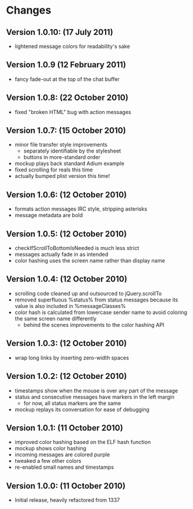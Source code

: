 # Changes

## Version 1.0.10: (17 July 2011)
* lightened message colors for readability's sake

## Version 1.0.9 (12 February 2011)
* fancy fade-out at the top of the chat buffer

## Version 1.0.8: (22 October 2010)
* fixed "broken HTML" bug with action messages

## Version 1.0.7: (15 October 2010)
* minor file transfer style improvements
    * separately identifiable by the stylesheet
    * buttons in more-standard order
* mockup plays back standard Adium example
* fixed scrolling for reals this time
* actually bumped plist version this time!

## Version 1.0.6: (12 October 2010)
* formats action messages IRC style, stripping asterisks
* message metadata are bold

## Version 1.0.5: (12 October 2010)
* checkIfScrollToBottomIsNeeded is much less strict
* messages actually fade in as intended
* color hashing uses the screen name rather than display name

## Version 1.0.4: (12 October 2010)
* scrolling code cleaned up and outsourced to jQuery.scrollTo
* removed superfluous %status% from status messages because its value is also
  included in %messageClasses%
* color hash is calculated from lowercase sender name to avoid coloring the
  same screen name differently
    * behind the scenes improvements to the color hashing API

## Version 1.0.3: (12 October 2010)
* wrap long links by inserting zero-width spaces

## Version 1.0.2: (12 October 2010)
* timestamps show when the mouse is over any part of the message
* status and consecutive messages have markers in the left margin
    * for now, all status markers are the same
* mockup replays its conversation for ease of debugging

## Version 1.0.1: (11 October 2010)
* improved color hashing based on the ELF hash function
* mockup shows color hashing
* incoming messages are colored purple
* tweaked a few other colors
* re-enabled small names and timestamps

## Version 1.0.0: (11 October 2010)
* Initial release, heavily refactored from 1337
